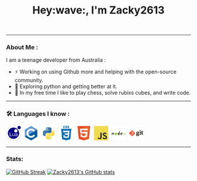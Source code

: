 <h1 align=center> Hey:wave:, I'm Zacky2613 </h1>

<div align=center>
    <img src="https://komarev.com/ghpvc/?username=Zacky2613&style=flat-square&color=blue" alt=""/>
</div>

---

### About Me :
I am a teenage developer from Australia :
- :zap: Working on using Github more and helping with the open-source community.
- :seedling: Exploring python and getting better at it.
- :brain: In my free time I like to play chess, solve rubixs cubes, and write code.

---

### :hammer_and_wrench: Languages I know :
<div>
    <img src="https://github.com/devicons/devicon/blob/master/icons/lua/lua-original-wordmark.svg"  title="Lua" alt="Lua" width="40" height="40"/>&nbsp;
    <img src="https://github.com/devicons/devicon/blob/master/icons/c/c-original.svg"  title="C" alt="C" width="40" height="40"/>&nbsp;
    <img src="https://github.com/devicons/devicon/blob/master/icons/python/python-original.svg"  title="Python" alt="Python" width="40" height="40"/>&nbsp;
    <img src="https://github.com/devicons/devicon/blob/master/icons/css3/css3-plain-wordmark.svg"  title="CSS3" alt="CSS" width="40" height="40"/>&nbsp;
    <img src="https://github.com/devicons/devicon/blob/master/icons/html5/html5-original.svg" title="HTML5" alt="HTML" width="40" height="40"/>&nbsp;
    <img src="https://github.com/devicons/devicon/blob/master/icons/javascript/javascript-original.svg" title="JavaScript" alt="JavaScript" width="40" height="40"/>&nbsp;
    <img src="https://github.com/devicons/devicon/blob/master/icons/nodejs/nodejs-original-wordmark.svg" title="NodeJS" alt="NodeJS" width="40" height="40"/>&nbsp;
    <img src="https://github.com/devicons/devicon/blob/master/icons/git/git-original-wordmark.svg" title="Git" **alt="Git" width="40" height="40"/>
</div>

---

### Stats:
[![GitHub Streak](https://github-readme-streak-stats.herokuapp.com?user=Zacky2613&theme=dark)](https://git.io/streak-stats)
[![Zacky2613's GitHub stats](https://github-readme-stats.vercel.app/api?username=Zacky2613&show_icons=true&theme=dark)](https://github.com/anuraghazra/github-readme-stats)
